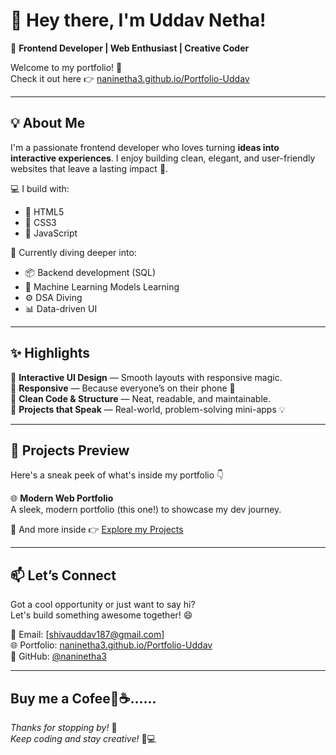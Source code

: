 # 👋 Hey there, I'm Uddav Netha!

🎯 **Frontend Developer | Web Enthusiast | Creative Coder**

Welcome to my portfolio! 🚀  
Check it out here 👉 [naninetha3.github.io/Portfolio-Uddav](https://naninetha3.github.io/Portfolio-Uddav/)

---

## 💡 About Me

I'm a passionate frontend developer who loves turning **ideas into interactive experiences**. I enjoy building clean, elegant, and user-friendly websites that leave a lasting impact 🌟.

💻 I build with:
- 🔹 HTML5
- 🔹 CSS3 
- 🔹 JavaScript 

🌱 Currently diving deeper into:
- 📦 Backend development (SQL)
- 🤖 Machine Learning Models Learning
- ⚙️ DSA Diving
- 📊 Data-driven UI

---

## ✨ Highlights

📌 **Interactive UI Design** — Smooth layouts with responsive magic.  
📌 **Responsive** — Because everyone’s on their phone 📱  
📌 **Clean Code & Structure** — Neat, readable, and maintainable.  
📌 **Projects that Speak** — Real-world, problem-solving mini-apps 💡

---

## 📂 Projects Preview

Here's a sneak peek of what's inside my portfolio 👇

🌐 **Modern Web Portfolio**  
A sleek, modern portfolio (this one!) to showcase my dev journey.


🔗 And more inside 👉 [Explore my Projects](https://naninetha3.github.io/Portfolio-Uddav/#projects)

---

## 📫 Let’s Connect

Got a cool opportunity or just want to say hi?  
Let's build something awesome together! 😄

📧 Email: [shivauddav187@gmail.com]  
🌐 Portfolio: [naninetha3.github.io/Portfolio-Uddav](https://naninetha3.github.io/Portfolio-Uddav/)  
🐙 GitHub: [@naninetha3](https://github.com/naninetha3)

---
## Buy me a Cofee🍵☕......
_Thanks for stopping by!_ 👋  
_Keep coding and stay creative!_ 🎨💻

